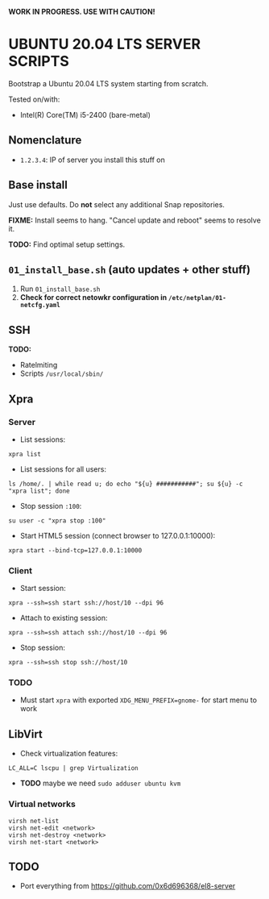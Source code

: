 **WORK IN PROGRESS. USE WITH CAUTION!**

# UBUNTU 20.04 LTS SERVER SCRIPTS

Bootstrap a Ubuntu 20.04 LTS system starting from scratch.

Tested on/with:

- Intel(R) Core(TM) i5-2400 (bare-metal)

## Nomenclature 

- `1.2.3.4`: IP of server you install this stuff on

## Base install

Just use defaults. Do **not** select any additional Snap repositories.

**FIXME:** Install seems to hang. "Cancel update and reboot" seems to resolve it.

**TODO:** Find optimal setup settings.

## `01_install_base.sh` (auto updates + other stuff)

1. Run `01_install_base.sh`
2. **Check for correct netowkr configuration in `/etc/netplan/01-netcfg.yaml`**

## SSH

**TODO:**

- Ratelmiting
- Scripts `/usr/local/sbin/`


## Xpra

### Server

- List sessions:

```
xpra list
```

- List sessions for all users:

```
ls /home/. | while read u; do echo "${u} ###########"; su ${u} -c "xpra list"; done
```

- Stop session `:100`:

```
su user -c "xpra stop :100"
```

- Start HTML5 session (connect browser to 127.0.0.1:10000):

```
xpra start --bind-tcp=127.0.0.1:10000
```

### Client

- Start session:

```
xpra --ssh=ssh start ssh://host/10 --dpi 96
```

- Attach to existing session:

```
xpra --ssh=ssh attach ssh://host/10 --dpi 96
```

- Stop session:

```
xpra --ssh=ssh stop ssh://host/10
```

### TODO

- Must start `xpra` with exported `XDG_MENU_PREFIX=gnome-` for start menu to work

## LibVirt

- Check virtualization features:

```
LC_ALL=C lscpu | grep Virtualization
```

- **TODO** maybe we need `sudo adduser ubuntu kvm`

### Virtual networks

```
virsh net-list
virsh net-edit <network>
virsh net-destroy <network>
virsh net-start <network>
```

## TODO

- Port everything from <https://github.com/0x6d696368/el8-server>

